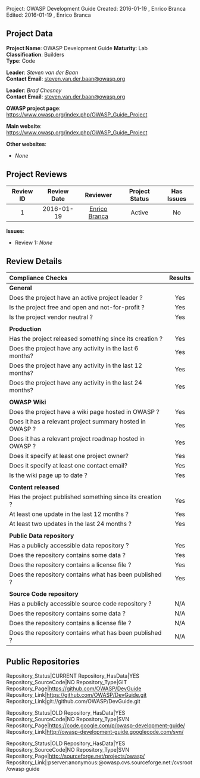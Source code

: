 Project:     OWASP Development Guide
Created:     2016-01-19 , Enrico Branca  
Edited:      2016-01-19 , Enrico Branca  


[//]: # (BE SURE THERE ARE NO EMPTY LINES BEFORE 'Project')  
[//]: # (end each line of the metadata with TWO spaces before the newline)  
[//]: # (insert TWO blank lines after the metadata)  
[//]: # (<ADD YOUR TEXT STARTING FROM HERE>)  



## Project Data  

**Project Name**: OWASP Development Guide
**Maturity**: Lab  
**Classification**: Builders  
**Type**: Code  

**Leader**: *Steven van der Baan*  
**Contact Email**: <steven.van.der.baan@owasp.org>  

**Leader**: *Brad Chesney*  
**Contact Email**: <steven.van.der.baan@owasp.org>  


**OWASP project page**:  
<https://www.owasp.org/index.php/OWASP_Guide_Project>

**Main website**:  
<https://www.owasp.org/index.php/OWASP_Guide_Project>

**Other websites**:  
- *None*

## Project Reviews  

| **Review ID** |   **Review Date**   |  **Reviewer**              |  **Project Status** |  **Has Issues**  |  
|:-------------:|:-------------------:|:--------------------------:|:-------------------:|:----------------:|  
| 1             | 2016-01-19          | [Enrico Branca][001]       |    Active           |     No           |  

[001]: ../lists/reviewers#enrico_branca

**Issues**:
- Review 1:  *None*


## Review Details  

|     **Compliance Checks**                                   |    **Results**     |
|:------------------------------------------------------------|:------------------:|
|     **General**                                             |                    |
| Does the project have an active project leader ?            |      Yes           |
| Is the project free and open and not-for-profit ?           |      Yes           |
| Is the project vendor neutral ?                             |      Yes           |
|                                                             |                    |
|     **Production**                                          |                    |
| Has the project released something since its creation ?     |      Yes           |
| Does the project have any activity in the last 6 months?    |      Yes           |
| Does the project have any activity in the last 12 months?   |      Yes           |
| Does the project have any activity in the last 24 months?   |      Yes           |
|                                                             |                    |
|     **OWASP Wiki**                                          |                    |
| Does the project have a wiki page hosted in OWASP ?         |      Yes           |
| Does it has a relevant project summary hosted in OWASP ?    |      Yes           |
| Does it has a relevant project roadmap hosted in OWASP ?    |      Yes           |
| Does it specify at least one project owner?                 |      Yes           |
| Does it specify at least one contact email?                 |      Yes           |
| Is the wiki page up to date ?                               |      Yes           |
|                                                             |                    |
|     **Content released**                                    |                    |
| Has the project published something since its creation ?    |      Yes           |
| At least one update in the last 12 months ?                 |      Yes           |
| At least two updates in the last 24 months ?                |      Yes           |
|                                                             |                    |
|     **Public Data repository**                              |                    |
| Has a publicly accessible data repository ?                 |      Yes           |
| Does the repository contains some data ?                    |      Yes           |
| Does the repository contains a license file ?               |      Yes           |
| Does the repository contains what has been published ?      |      Yes           |
|                                                             |                    |
|     **Source Code repository**                              |                    |
| Has a publicly accessible source code repository ?          |      N/A           |
| Does the repository contains some data ?                    |      N/A           |
| Does the repository contains a license file ?               |      N/A           |
| Does the repository contains what has been published ?      |      N/A           |



## Public Repositories  

Repository_Status|CURRENT
Repository_HasData|YES
Repository_SourceCode|NO
Repository_Type|GIT
Repository_Page|<https://github.com/OWASP/DevGuide>
Repository_Link|<https://github.com/OWASP/DevGuide.git>
Repository_Link|git://github.com/OWASP/DevGuide.git

Repository_Status|OLD
Repository_HasData|YES
Repository_SourceCode|NO
Repository_Type|SVN
Repository_Page|<https://code.google.com/p/owasp-development-guide/>
Repository_Link|<http://owasp-development-guide.googlecode.com/svn/>

Repository_Status|OLD
Repository_HasData|YES
Repository_SourceCode|NO
Repository_Type|SVN
Repository_Page|<http://sourceforge.net/projects/owasp/>
Repository_Link|:pserver:anonymous:@owasp.cvs.sourceforge.net:/cvsroot/owasp guide


[//]: # (<STOP HERE - do not write anything after this point !!! >)
